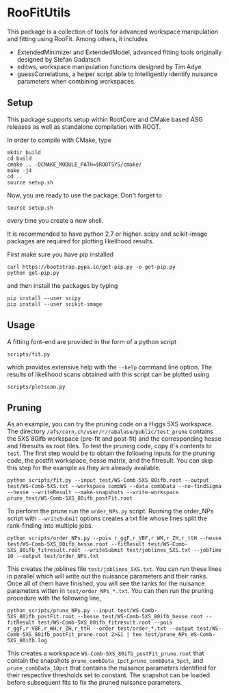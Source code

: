 # RooFitUtils

This package is a collection of tools for advanced workspace
manipulation and fitting using RooFit. Among others, it includes

 * ExtendedMinimizer and ExtendedModel, advanced fitting tools originally designed by Stefan Gadatsch
 * editws, workspace manipulation functions designed by Tim Adye.
 * guessCorrelations, a helper script able to intelligently identify nuisance parameters when combining workspaces.

## Setup

This package supports setup within RootCore and CMake based ASG
releases as well as standalone compilation with ROOT.

In order to compile with CMake, type

    mkdir build
    cd build
    cmake .. -DCMAKE_MODULE_PATH=$ROOTSYS/cmake/
    make -j4
    cd ..
    source setup.sh

Now, you are ready to use the package. Don't forget to 

    source setup.sh

every time you create a new shell.

It is recommended to have python 2.7 or higher.
scipy and scikit-image packages are required 
for plotting likelihood results. 

First make sure you have pip installed

    curl https://bootstrap.pypa.io/get-pip.py -o get-pip.py
    python get-pip.py

and then install the packages by typing

    pip install --user scipy
    pip install --user scikit-image

## Usage

A fitting font-end are provided in the form of a python script 

    scripts/fit.py

which provides extensive help with the `--help` command line option. The results of likelihood scans obtained with this script can be plotted using 

    scripts/plotscan.py


## Pruning

As an example, you can try the pruning code on a Higgs 5XS workspace. The directory `/afs/cern.ch/user/r/rabalasu/public/test_prune` contains the 5XS 80ifb workspace (pre-fit and post-fit) and the corresponding hesse and fitresults as root files. To test the pruning code, copy it's contents to `test`.
The first step would be to obtain the following inputs for the pruning code, the postfit workspace, hesse matrix, and the fitresult. You can skip this step for the example as they
are already available. 

    python scripts/fit.py --input test/WS-Comb-5XS_80ifb.root --output test/WS-Comb-5XS.txt --workspace combWS --data combData --no-findSigma --hesse --writeResult --make-snapshots --write-workspace prune_test/WS-Comb-5XS_80ifb_postFit.root

 To perform the prune run the `order_NPs.py` script. Running the order_NPs script with `--writeSubmit` options creates a txt file whose lines split the rank-finding into multiple jobs.

    python scripts/order_NPs.py --pois r_ggF,r_VBF,r_WH,r_ZH,r_ttH --hesse test/WS-Comb-5XS_80ifb_hesse.root --fitResult test/WS-Comb-5XS_80ifb_fitresult.root --writeSubmit test/joblines_5XS.txt --jobTime 10 --output test/order_NPs.txt

This creates the joblines file `test/joblines_5XS.txt`. You can run these lines in parallel which will write out the nuisance parameters and their ranks.
Once all of them have finished, you will see the ranks for the nuisance parameters witten in `test/order_NPs_*.txt`. You can then run the 
pruning procedure with the following line,

    python scripts/prune_NPs.py --input test/WS-Comb-5XS_80ifb_postFit.root --hesse test/WS-Comb-5XS_80ifb_hesse.root --fitResult test/WS-Comb-5XS_80ifb_fitresult.root --pois r_ggF,r_VBF,r_WH,r_ZH,r_ttH --order test/order_*.txt --output test/WS-Comb-5XS_80ifb_postFit_prune.root 2>&1 | tee test/prune_NPs_WS-Comb-5XS_80ifb.log
    
This creates a workspace `WS-Comb-5XS_80ifb_postFit_prune.root` that contain the snapshots `prune_combData_1pct`,`prune_combData_5pct`, and `prune_combData_10pct` 
that contains the nuisance parameters identified for their respective thresholds set to constant. The snapshot can be loaded before subsequent fits to fix the pruned nuisance parameters.
